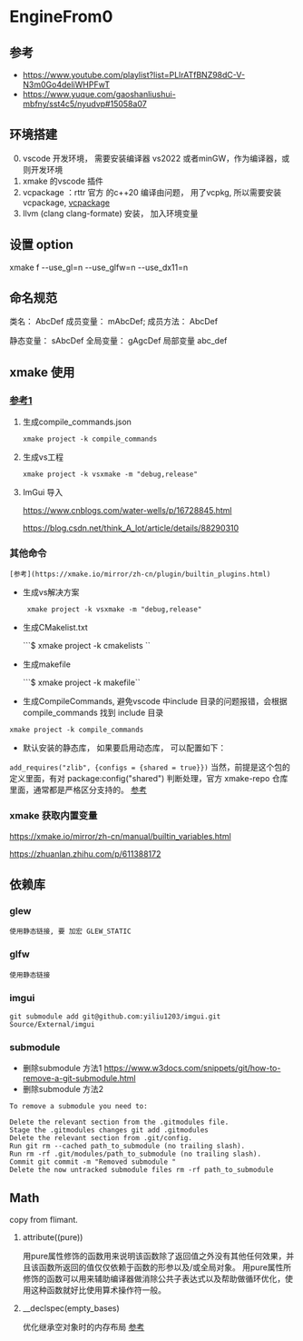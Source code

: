 # EngineFrom0


## 参考

- https://www.youtube.com/playlist?list=PLlrATfBNZ98dC-V-N3m0Go4deliWHPFwT
- https://www.yuque.com/gaoshanliushui-mbfny/sst4c5/nyudvp#15058a07

## 环境搭建

0. vscode 开发环境， 需要安装编译器 vs2022 或者minGW，作为编译器，或则开发环境
1. xmake 的vscode 插件
2. vcpackage ：rttr 官方 的c++20 编译由问题， 用了vcpkg, 所以需要安装 vcpackage, [vcpackage](https://learn.microsoft.com/zh-cn/vcpkg/get_started/get-started?pivots=shell-cmd)
3. llvm (clang clang-formate) 安装， 加入环境变量

## 设置 option 
xmake f --use_gl=n --use_glfw=n --use_dx11=n

## 命名规范

类名：      AbcDef
成员变量：  mAbcDef;
成员方法：  AbcDef

静态变量：  sAbcDef
全局变量：  gAgcDef
局部变量    abc_def



## xmake 使用

### [参考1](https://zhuanlan.zhihu.com/p/548735703) 

1. 生成compile_commands.json 
   
   ```
   xmake project -k compile_commands
   
   ```
2. 生成vs工程
   
   ``` xmake project -k vsxmake -m "debug,release" ```

3. ImGui 导入

    https://www.cnblogs.com/water-wells/p/16728845.html

    https://blog.csdn.net/think_A_lot/article/details/88290310


### 其他命令

    [参考](https://xmake.io/mirror/zh-cn/plugin/builtin_plugins.html)


- 生成vs解决方案
  
    ``` xmake project -k vsxmake -m "debug,release"```

- 生成CMakelist.txt 
  
    ```$ xmake project -k cmakelists ``

- 生成makefile 
  
    ```$ xmake project -k makefile``

- 生成CompileCommands, 避免vscode 中include 目录的问题报错，会根据compile_commands 找到 include 目录

``` xmake project -k compile_commands ```


- 默认安装的静态库， 如果要启用动态库， 可以配置如下：

``` add_requires("zlib", {configs = {shared = true}}) ```
当然，前提是这个包的定义里面，有对 package:config("shared") 判断处理，官方 xmake-repo 仓库里面，通常都是严格区分支持的。
    [参考](https://xmake.io/mirror/zh-cn/manual/global_interfaces.html)



### xmake 获取内置变量

https://xmake.io/mirror/zh-cn/manual/builtin_variables.html

https://zhuanlan.zhihu.com/p/611388172



## 依赖库

### glew

    使用静态链接, 要 加宏 GLEW_STATIC

### glfw

    使用静态链接

### imgui

    git submodule add git@github.com:yiliu1203/imgui.git Source/External/imgui


### submodule

- 删除submodule 方法1 https://www.w3docs.com/snippets/git/how-to-remove-a-git-submodule.html
- 删除submodule 方法2

```
To remove a submodule you need to:

Delete the relevant section from the .gitmodules file.
Stage the .gitmodules changes git add .gitmodules
Delete the relevant section from .git/config.
Run git rm --cached path_to_submodule (no trailing slash).
Run rm -rf .git/modules/path_to_submodule (no trailing slash).
Commit git commit -m "Removed submodule "
Delete the now untracked submodule files rm -rf path_to_submodule

```



<!-- 生成 compile_commands 里面没有头文件，没有没有对应的cpp文件， 则不会出现在compile_comands.json 里面， 无法include 外部库。。 -->


## Math

copy from flimant.

1. attribute((pure))
   
   用pure属性修饰的函数用来说明该函数除了返回值之外没有其他任何效果，并且该函数所返回的值仅仅依赖于函数的形参以及/或全局对象。 用pure属性所修饰的函数可以用来辅助编译器做消除公共子表达式以及帮助做循环优化，使用这种函数就好比使用算术操作符一般。


2. __declspec(empty_bases) 
   
   优化继承空对象时的内存布局 [参考](https://devblogs.microsoft.com/cppblog/optimizing-the-layout-of-empty-base-classes-in-vs2015-update-2-3/)



